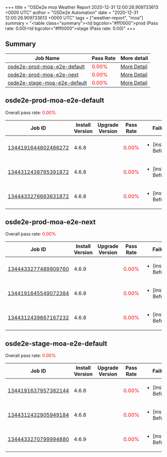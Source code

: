 +++
title = "OSDe2e moa Weather Report 2020-12-31 12:00:26.909733613 +0000 UTC"
author = "OSDe2e Automation"
date = "2020-12-31 12:00:26.909733613 +0000 UTC"
tags = ["weather-report", "moa"]
summary = "<table class=\"summary\"><tr><td bgcolor=\"#ff0000\"></td><td>prod (Pass rate: 0.00)</td></tr><tr><td bgcolor=\"#ff0000\"></td><td>stage (Pass rate: 0.00)</td></tr></table>"
+++
## Summary

| Job Name | Pass Rate | More detail |
|----------|-----------|-------------|
|[osde2e-prod-moa-e2e-default](https://prow.svc.ci.openshift.org/?job=osde2e-prod-moa-e2e-default)| <span style="color:#ff0000;">0.00%</span>|[More Detail](#osde2e-prod-moa-e2e-default)|
|[osde2e-prod-moa-e2e-next](https://prow.svc.ci.openshift.org/?job=osde2e-prod-moa-e2e-next)| <span style="color:#ff0000;">0.00%</span>|[More Detail](#osde2e-prod-moa-e2e-next)|
|[osde2e-stage-moa-e2e-default](https://prow.svc.ci.openshift.org/?job=osde2e-stage-moa-e2e-default)| <span style="color:#ff0000;">0.00%</span>|[More Detail](#osde2e-stage-moa-e2e-default)|



## osde2e-prod-moa-e2e-default

Overall pass rate: <span style="color:#ff0000;">0.00%</span>

| Job ID | Install Version | Upgrade Version | Pass Rate | Failures |
|--------|-----------------|-----------------|-----------|----------|
[1344191644802486272](https://prow.ci.openshift.org/view/gs/origin-ci-test/logs/osde2e-prod-moa-e2e-default/1344191644802486272) | 4.6.8 |  | <span style="color:#ff0000;">0.00%</span>|<ul><li>[install] BeforeSuite</li></ul>
[1344312438765391872](https://prow.ci.openshift.org/view/gs/origin-ci-test/logs/osde2e-prod-moa-e2e-default/1344312438765391872) | 4.6.8 |  | <span style="color:#ff0000;">0.00%</span>|<ul><li>[install] BeforeSuite</li></ul>
[1344433276663631872](https://prow.ci.openshift.org/view/gs/origin-ci-test/logs/osde2e-prod-moa-e2e-default/1344433276663631872) | 4.6.8 |  | <span style="color:#ff0000;">0.00%</span>|<ul><li>[install] BeforeSuite</li></ul>



## osde2e-prod-moa-e2e-next

Overall pass rate: <span style="color:#ff0000;">0.00%</span>

| Job ID | Install Version | Upgrade Version | Pass Rate | Failures |
|--------|-----------------|-----------------|-----------|----------|
[1344433277489909760](https://prow.ci.openshift.org/view/gs/origin-ci-test/logs/osde2e-prod-moa-e2e-next/1344433277489909760) | 4.6.9 |  | <span style="color:#ff0000;">0.00%</span>|<ul><li>[install] BeforeSuite</li></ul>
[1344191645549072384](https://prow.ci.openshift.org/view/gs/origin-ci-test/logs/osde2e-prod-moa-e2e-next/1344191645549072384) | 4.6.8 |  | <span style="color:#ff0000;">0.00%</span>|<ul><li>[install] BeforeSuite</li></ul>
[1344312439667167232](https://prow.ci.openshift.org/view/gs/origin-ci-test/logs/osde2e-prod-moa-e2e-next/1344312439667167232) | 4.6.8 |  | <span style="color:#ff0000;">0.00%</span>|<ul><li>[install] BeforeSuite</li></ul>



## osde2e-stage-moa-e2e-default

Overall pass rate: <span style="color:#ff0000;">0.00%</span>

| Job ID | Install Version | Upgrade Version | Pass Rate | Failures |
|--------|-----------------|-----------------|-----------|----------|
[1344191637957382144](https://prow.ci.openshift.org/view/gs/origin-ci-test/logs/osde2e-stage-moa-e2e-default/1344191637957382144) | 4.6.8 |  | <span style="color:#ff0000;">0.00%</span>|<ul><li>[install] BeforeSuite</li></ul>
[1344312432905949184](https://prow.ci.openshift.org/view/gs/origin-ci-test/logs/osde2e-stage-moa-e2e-default/1344312432905949184) | 4.6.8 |  | <span style="color:#ff0000;">0.00%</span>|<ul><li>[install] BeforeSuite</li></ul>
[1344433270799994880](https://prow.ci.openshift.org/view/gs/origin-ci-test/logs/osde2e-stage-moa-e2e-default/1344433270799994880) | 4.6.9 |  | <span style="color:#ff0000;">0.00%</span>|<ul><li>[install] BeforeSuite</li></ul>



